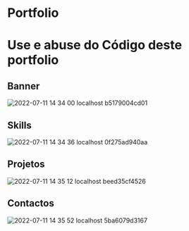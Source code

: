 # Portfolio

# Use e abuse do Código deste portfolio

## Banner

![2022-07-11 14 34 00 localhost b5179004cd01](https://user-images.githubusercontent.com/52883429/178277001-5a338890-a96f-44be-b5bc-c3eee26f081c.png)



## Skills

![2022-07-11 14 34 36 localhost 0f275ad940aa](https://user-images.githubusercontent.com/52883429/178277315-18581340-3f16-43dd-97a6-7ef5bd9a16ca.png)


## Projetos

![2022-07-11 14 35 12 localhost beed35cf4526](https://user-images.githubusercontent.com/52883429/178277406-c0b20344-1be9-4fc0-b8a0-a87db7da5d30.png)


## Contactos


![2022-07-11 14 35 52 localhost 5ba6079d3167](https://user-images.githubusercontent.com/52883429/178277426-b95c6ec3-f7cd-4a87-85d6-ba3bfdb031e9.png)
